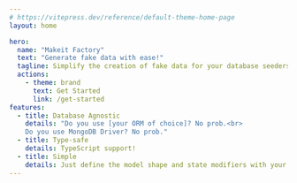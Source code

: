 ```yaml
---
# https://vitepress.dev/reference/default-theme-home-page
layout: home

hero:
  name: "Makeit Factory"
  text: "Generate fake data with ease!"
  tagline: Simplify the creation of fake data for your database seeders, tests or demo apps with factories.
  actions:
    - theme: brand
      text: Get Started
      link: /get-started
features:
  - title: Database Agnostic
    details: "Do you use [your ORM of choice]? No prob.<br>
    Do you use MongoDB Driver? No prob."
  - title: Type-safe
    details: TypeScript support!
  - title: Simple
    details: Just define the model shape and state modifiers with your favorite fake data generator lib.
---
```


